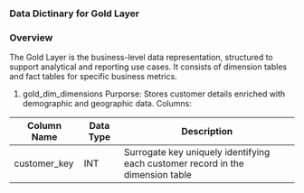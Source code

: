 ### Data Dictinary for Gold Layer

### Overview 

The Gold Layer is the business-level data representation, structured to support analytical and reporting use cases. It consists of dimension 
tables and fact tables for specific business metrics.

1. gold_dim_dimensions
   Purporse: Stores customer details enriched with demographic and geographic data.
   Columns:

|Column Name|Data Type|Description|
|------|---------|----------------|
|customer_key|INT|Surrogate key uniquely identifying each customer record in the dimension table|



